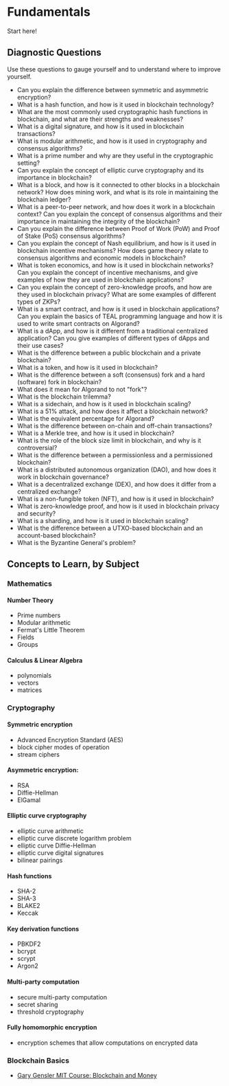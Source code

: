 # Fundamentals

Start here!

## Diagnostic Questions

Use these questions to gauge yourself and to understand where to improve yourself.

- Can you explain the difference between symmetric and asymmetric encryption? 
- What is a hash function, and how is it used in blockchain technology?
- What are the most commonly used cryptographic hash functions in blockchain, and what are their strengths and weaknesses?
- What is a digital signature, and how is it used in blockchain transactions?
- What is modular arithmetic, and how is it used in cryptography and consensus algorithms? 
- What is a prime number and why are they useful in the cryptographic setting?
- Can you explain the concept of elliptic curve cryptography and its importance in blockchain?
- What is a block, and how is it connected to other blocks in a blockchain network? How does mining work, and what is its role in maintaining the blockchain ledger?
- What is a peer-to-peer network, and how does it work in a blockchain context? Can you explain the concept of consensus algorithms and their importance in maintaining the integrity of the blockchain?
- Can you explain the difference between Proof of Work (PoW) and Proof of Stake (PoS) consensus algorithms?
- Can you explain the concept of Nash equilibrium, and how is it used in blockchain incentive mechanisms? How does game theory relate to consensus algorithms and economic models in blockchain?
- What is token economics, and how is it used in blockchain networks? Can you explain the concept of incentive mechanisms, and give examples of how they are used in blockchain applications?
- Can you explain the concept of zero-knowledge proofs, and how are they used in blockchain privacy? What are some examples of different types of ZKPs?
- What is a smart contract, and how is it used in blockchain applications? Can you explain the basics of TEAL programming language and how it is used to write smart contracts on Algorand?
- What is a dApp, and how is it different from a traditional centralized application? Can you give examples of different types of dApps and their use cases?
- What is the difference between a public blockchain and a private blockchain?
- What is a token, and how is it used in blockchain?
- What is the difference between a soft (consensus) fork and a hard (software) fork in blockchain? 
- What does it mean for Algorand to not "fork"?
- What is the blockchain trilemma?
- What is a sidechain, and how is it used in blockchain scaling?
- What is a 51% attack, and how does it affect a blockchain network?
- What is the equivalent percentage for Algorand?
- What is the difference between on-chain and off-chain transactions?
- What is a Merkle tree, and how is it used in blockchain?
- What is the role of the block size limit in blockchain, and why is it controversial?
- What is the difference between a permissionless and a permissioned blockchain?
- What is a distributed autonomous organization (DAO), and how does it work in blockchain governance?
- What is a decentralized exchange (DEX), and how does it differ from a centralized exchange?
- What is a non-fungible token (NFT), and how is it used in blockchain?
- What is zero-knowledge proof, and how is it used in blockchain privacy and security?
- What is a sharding, and how is it used in blockchain scaling?
- What is the difference between a UTXO-based blockchain and an account-based blockchain?
- What is the Byzantine General's problem?


## Concepts to Learn, by Subject

### Mathematics

#### Number Theory
- Prime numbers
- Modular arithmetic
- Fermat's Little Theorem
- Fields
- Groups

#### Calculus & Linear Algebra
- polynomials
- vectors
- matrices

### Cryptography

#### Symmetric encryption
- Advanced Encryption Standard (AES)
- block cipher modes of operation
- stream ciphers

#### Asymmetric encryption: 
- RSA
- Diffie-Hellman
- ElGamal

#### Elliptic curve cryptography
- elliptic curve arithmetic
- elliptic curve discrete logarithm problem
- elliptic curve Diffie-Hellman
- elliptic curve digital signatures
- bilinear pairings

#### Hash functions
- SHA-2
- SHA-3
- BLAKE2
- Keccak

#### Key derivation functions
- PBKDF2
- bcrypt
- scrypt
- Argon2

#### Multi-party computation
- secure multi-party computation
- secret sharing
- threshold cryptography

#### Fully homomorphic encryption
- encryption schemes that allow computations on encrypted data

### Blockchain Basics
- [Gary Gensler MIT Course: Blockchain and Money](https://www.youtube.com/watch?v=EH6vE97qIP4&list=PLUl4u3cNGP63UUkfL0onkxF6MYgVa04Fn)
